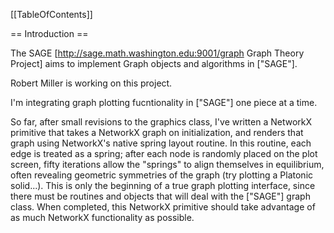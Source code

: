 [[TableOfContents]]

==  Introduction ==

The SAGE [http://sage.math.washington.edu:9001/graph Graph Theory Project] aims to implement Graph objects and algorithms in ["SAGE"].

Robert Miller is working on this project.

I'm integrating graph plotting fucntionality in ["SAGE"] one piece at a time.

So far, after small revisions to the graphics class, I've written a NetworkX primitive that takes a NetworkX graph on initialization, and renders that graph using NetworkX's native spring layout routine. In this routine, each edge is treated as a spring; after each node is randomly placed on the plot screen, fifty iterations allow the "springs" to align themselves in equilibrium, often revealing geometric symmetries of the graph (try plotting a Platonic solid...). This is only the beginning of a true graph plotting interface, since there must be routines and objects that will deal with the ["SAGE"] graph class. When completed, this NetworkX primitive should take advantage of as much NetworkX functionality as possible.
